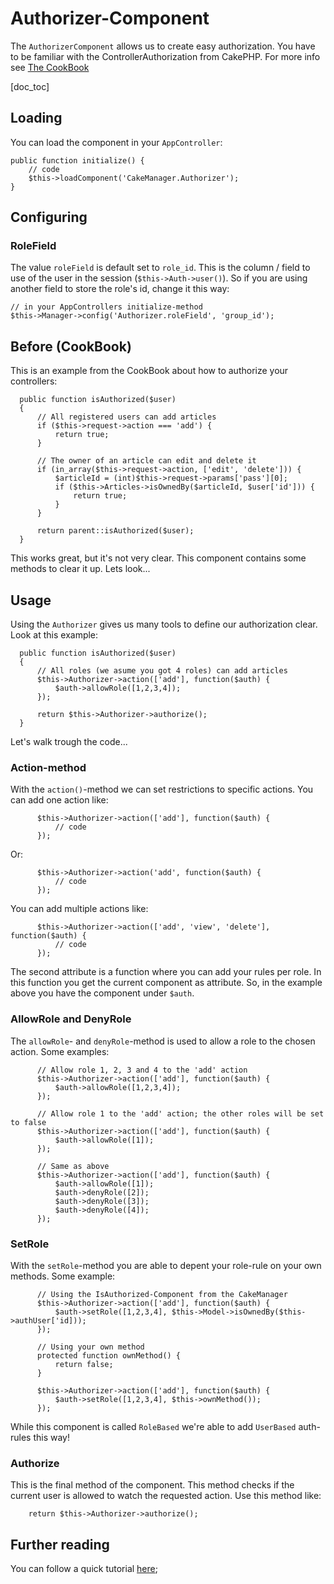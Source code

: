 Authorizer-Component
====================

The `AuthorizerComponent` allows us to create easy authorization. You have to be familiar with the ControllerAuthorization from CakePHP. For more info see [The CookBook](http://book.cakephp.org/3.0/en/controllers/components/authentication.html#authorization)

[doc_toc]

Loading
--------

You can load the component in your `AppController`:

    public function initialize() {
        // code
        $this->loadComponent('CakeManager.Authorizer');
    }
    
Configuring
--------------

### RoleField
The value `roleField` is default set to `role_id`. This is the column / field to use of the user in the session (`$this->Auth->user()`). So if you are using another field to store the role's id, change it this way:

    // in your AppControllers initialize-method
    $this->Manager->config('Authorizer.roleField', 'group_id');

Before (CookBook)
------
This is an example from the CookBook about how to authorize your controllers:

      public function isAuthorized($user)
      {
          // All registered users can add articles
          if ($this->request->action === 'add') {
              return true;
          }
      
          // The owner of an article can edit and delete it
          if (in_array($this->request->action, ['edit', 'delete'])) {
              $articleId = (int)$this->request->params['pass'][0];
              if ($this->Articles->isOwnedBy($articleId, $user['id'])) {
                  return true;
              }
          }
      
          return parent::isAuthorized($user);
      }

This works great, but it's not very clear. This component contains some methods to clear it up. Lets look...

Usage
-------------------
Using the `Authorizer` gives us many tools to define our authorization clear. Look at this example:

      public function isAuthorized($user)
      {
          // All roles (we asume you got 4 roles) can add articles
          $this->Authorizer->action(['add'], function($auth) {
              $auth->allowRole([1,2,3,4]);
          });
      
          return $this->Authorizer->authorize();
      }

Let's walk trough the code...

### Action-method
With the `action()`-method we can set restrictions to specific actions.
You can add one action like:

          $this->Authorizer->action(['add'], function($auth) {
              // code
          });

Or:

          $this->Authorizer->action('add', function($auth) {
              // code
          });

You can add multiple actions like:

          $this->Authorizer->action(['add', 'view', 'delete'], function($auth) {
              // code
          });
 
The second attribute is a function where you can add your rules per role. In this function you get the current component as attribute. So, in the example above you have the component under `$auth`.

### AllowRole and DenyRole
The `allowRole`- and `denyRole`-method is used to allow a role to the chosen action. Some examples:

          // Allow role 1, 2, 3 and 4 to the 'add' action
          $this->Authorizer->action(['add'], function($auth) {
              $auth->allowRole([1,2,3,4]);
          });
          
          // Allow role 1 to the 'add' action; the other roles will be set to false
          $this->Authorizer->action(['add'], function($auth) {
              $auth->allowRole([1]);
          });         
          
          // Same as above
          $this->Authorizer->action(['add'], function($auth) {
              $auth->allowRole([1]);
              $auth->denyRole([2]);
              $auth->denyRole([3]);
              $auth->denyRole([4]);
          });   

### SetRole
With the `setRole`-method you are able to depent your role-rule on your own methods. Some example:

          // Using the IsAuthorized-Component from the CakeManager
          $this->Authorizer->action(['add'], function($auth) {
              $auth->setRole([1,2,3,4], $this->Model->isOwnedBy($this->authUser['id]));
          });
          
          // Using your own method
          protected function ownMethod() {
              return false;
          }
          
          $this->Authorizer->action(['add'], function($auth) {
              $auth->setRole([1,2,3,4], $this->ownMethod());
          });

While this component is called `RoleBased` we're able to add `UserBased` auth-rules this way!
          
### Authorize
This is the final method of the component. This method checks if the current user is allowed to watch the requested action. Use this method like:

        return $this->Authorizer->authorize();
        
Further reading
---------------

You can follow a quick tutorial [here](http://cakemanager.org/docs/1.0/tutorials-and-examples/authorization/);
